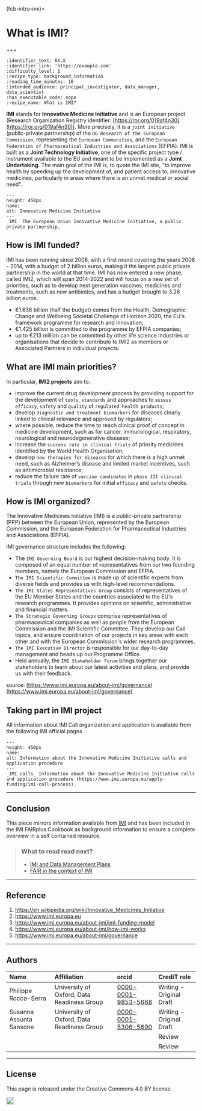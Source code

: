 (fcb-intro-imi)=


# What is IMI?

+++
<br/>

````{panels_fairplus}
:identifier_text: RX.X
:identifier_link: 'https://example.com'
:difficulty_level: 1
:recipe_type: background_information
:reading_time_minutes: 10
:intended_audience: principal_investigator, data_manager, data_scientist  
:has_executable_code: nope
:recipe_name: What is IMI?
````

**IMI** stands for **Innovative Medicine Initiative** and is an European project (Research Organization Registry identifier: [https://ror.org/019af4n30](https://ror.org/019af4n30)). More precisely, it is a `joint initiative` (public-private partnership) of the `DG Research of the European Commission`, representing the `European Communities`, and the `European Federation of Pharmaceutical Industries and Associations` (EFPIA).
IMI is built as a **Joint Technology Initiative**, one of the specific project type / instrument available to the EU and  meant to be implemented as a **Joint Undertaking**. The main goal of the IMI is, to quote the IMI site, "to improve health by speeding up the development of, and patient access to, innovative medicines, particularly in areas where there is an unmet medical or social need".

<!-- <div style="justify-content: center;">
<img src="https://i.imgur.com/EwJECP1.jpg" width="650" style="border:1px solid black"/>
</div> -->


```{figure} https://i.imgur.com/EwJECP1.jpg
---
height: 450px
name: 
alt: Innovative Medicine Initiative
---
_IMI_ The European Union Innovative Medicine Initiative, a public private partnership.
```


## How is IMI funded?

IMI has been running since 2008, with  a first round covering the years 2008 - 2014, with a budget of 2 billion euros, making it the largest public private partnership in the world at that time. IMI has now entered a new phase, called IMI2, which will span 2014-2022 and will focus on a new set of priorities, such as to develop next generation vaccines, medicines and treatments, such as new antibiotics, and has a budget brought to 3.26 billion euros. 
- €1.638 billion (half the budget) comes from the Health, Demographic Change and Wellbeing Societal Challenge of Horizon 2020, the EU's framework programme for research and innovation;
- €1.425 billion is committed to the programme by EFPIA companies;
- up to €213 million can be committed by other life science industries or organisations that decide to contribute to IMI2 as members or Associated Partners in individual projects.


## What are IMI main priorities?

In particular, **IMI2 projects** aim to:

- improve the current drug development process by providing support for the development of `tools`, `standards` and approaches to `assess efficacy`, `safety` and `quality` of `regulated health products`;
- develop `diagnostic and treatment biomarkers` for diseases clearly linked to clinical relevance and approved by regulators;
- where possible, reduce the time to reach clinical proof of concept in medicine development, such as for cancer, immunological, respiratory, neurological and neurodegenerative diseases;
- increase the `success rate in clinical trials` of priority medicines identified by the World Health Organisation;
- develop `new therapies for diseases` for which there is a high unmet need, such as Alzheimer’s disease and limited market incentives, such as antimicrobial resistance;
- reduce the failure rate of `vaccine candidates` in `phase III clinical trials` through new `biomarkers` for initial `efficacy` and `safety` checks.

## How is IMI organized?

The Innovative Medicines Initiative (IMI) is a public-private partnership (PPP) between the European Union, represented by the European Commission, and the European Federation for Pharmaceutical Industries and Associations (EFPIA).

IMI governance structure includes the following:

* The `IMI Governing Board` is our highest decision-making body. It is composed of an equal number of representatives from our two founding members, namely the European Commission and EFPIA.
* `The IMI Scientific Committee` is made up of scientific experts from diverse fields and provides us with high-level recommendations.
* `The IMI States Representatives Group` consists of representatives of the EU Member States and the countries associated to the EU's research programmes. It provides opinions on scientific, administrative and financial matters.
* `The Strategic Governing Groups` comprise representatives of pharmaceutical companies as well as people from the European Commission and the IMI Scientific Committee. They develop our Call topics, and ensure coordination of our projects in key areas with each other and with the European Commission's wider research programmes.
* `The IMI Executive Director` is responsible for our day-to-day management and heads up our Programme Office.
* Held annually, the `IMI Stakeholder Forum`  brings together our stakeholders to learn about our latest activities and plans, and provide us with their feedback.

source: [https://www.imi.europa.eu/about-imi/governance](https://www.imi.europa.eu/about-imi/governance)


## Taking part in IMI project

All information about IMI Call organization and application is available from the following IMI official pages



<!-- <div style="justify-content: center;">
<img src="https://i.imgur.com/SWAOjsI.jpg" width="650" style="border:1px solid black"/>
</div>

source: [https://www.imi.europa.eu/apply-funding/imi-call-process](https://www.imi.europa.eu/apply-funding/imi-call-process) -->

```{figure} https://i.imgur.com/SWAOjsI.jpg
---
height: 450px
name: 
alt: Information about the Innovative Medicine Initiative calls and application procedure
---
_IMI calls_ Information about the Innovative Medicine Initiative calls and application procedure (https://www.imi.europa.eu/apply-funding/imi-call-process).
```



---

## Conclusion

This piece mirrors information available from [IMI](https://www.imi.europa.eu) and has been included in the IMI FAIRplus Cookbook as background information to ensure a complete overview in a self contained resource. 

> ### What to read read next?
> * [IMI and Data Management Plans]()
> * [FAIR in the context of IMI]()

---

## Reference

1. https://en.wikipedia.org/wiki/Innovative_Medicines_Initiative
2. https://www.imi.europa.eu 
3. https://www.imi.europa.eu/about-imi/imi-funding-model
4. https://www.imi.europa.eu/about-imi/how-imi-works
5. https://www.imi.europa.eu/about-imi/governance

---

## Authors

| Name | Affiliation  | orcid | CrediT role  |
| :------------- | :------------- | :------------- |:------------- |
| Philippe Rocca-Serra |  University of Oxford, Data Readiness Group| [0000-0001-9853-5668](https://orcid.org/orcid.org/0000-0001-9853-5668) | Writing - Original Draft|
|Susanna Assunta Sansone|University of Oxford, Data Readiness Group| [0000-0001-5306-5690](https://orcid.org/orcid.org/0000-0001-5306-5690)|Writing - Original Draft|
||||Review|
||||Review|

---

## License

This page is released under the Creative Commons 4.0 BY license.

<a href="https://creativecommons.org/licenses/by/4.0/"><img src="https://mirrors.creativecommons.org/presskit/buttons/80x15/png/by.png" height="20"/></a>

